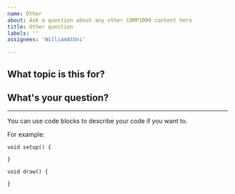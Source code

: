 ```yaml
---
name: Other
about: Ask a question about any other COMP1000 content here
title: Other question
labels: ''
assignees: 'WilliamAtUni'

---
```


## What topic is this for?


## What's your question?

---
You can use code blocks to describe your code if you want to.

For example:

```processing
void setup() {

}

void draw() {

}
```